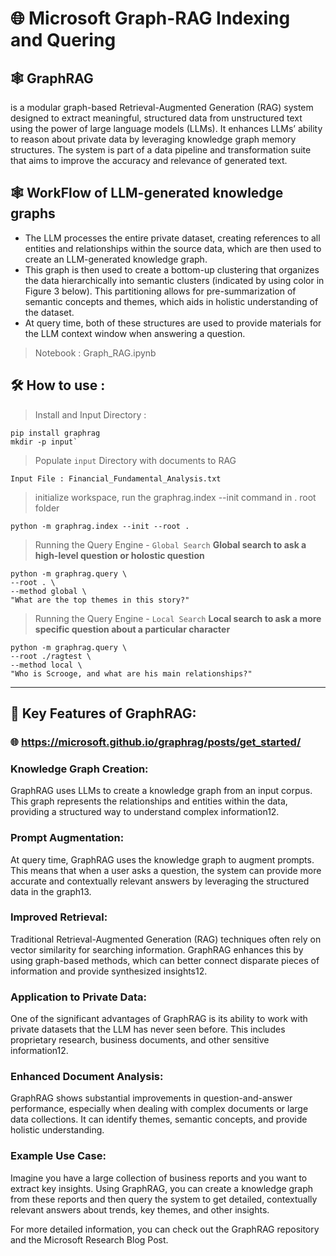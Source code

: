 # 🌐 Microsoft Graph-RAG Indexing and Quering

## 🕸 GraphRAG 

is a modular graph-based Retrieval-Augmented Generation (RAG) system designed to extract meaningful, structured data from unstructured text using the power of large language models (LLMs). It enhances LLMs’ ability to reason about private data by leveraging knowledge graph memory structures. The system is part of a data pipeline and transformation suite that aims to improve the accuracy and relevance of generated text.

## 🕸 WorkFlow of LLM-generated knowledge graphs
- The LLM processes the entire private dataset, creating references to all entities and relationships within the source data, which are then used to create an LLM-generated knowledge graph. 
- This graph is then used to create a bottom-up clustering that organizes the data hierarchically into semantic clusters (indicated by using color in Figure 3 below). This partitioning allows for pre-summarization of semantic concepts and themes, which aids in holistic understanding of the dataset. 
- At query time, both of these structures are used to provide materials for the LLM context window when answering a question. 

> Notebook : Graph_RAG.ipynb

## 🛠️ How to use :

> Install and Input Directory :
```
pip install graphrag
mkdir -p input`
```
> Populate  `input` Directory with documents to RAG
```
Input File : Financial_Fundamental_Analysis.txt
```

> initialize workspace, run the graphrag.index --init command in . root folder

```
python -m graphrag.index --init --root .
```

> Running the Query Engine - `Global Search`
**Global search to ask a high-level question or holostic question**

```
python -m graphrag.query \
--root . \
--method global \
"What are the top themes in this story?"
```

> Running the Query Engine - `Local Search`
**Local search to ask a more specific question about a particular character**

```
python -m graphrag.query \
--root ./ragtest \
--method local \
"Who is Scrooge, and what are his main relationships?"
```

---

## 📰 Key Features of GraphRAG:

### 🌐  https://microsoft.github.io/graphrag/posts/get_started/

### Knowledge Graph Creation:
GraphRAG uses LLMs to create a knowledge graph from an input corpus. This graph represents the relationships and entities within the data, providing a structured way to understand complex information12.

### Prompt Augmentation:
At query time, GraphRAG uses the knowledge graph to augment prompts. This means that when a user asks a question, the system can provide more accurate and contextually relevant answers by leveraging the structured data in the graph13.

### Improved Retrieval:
Traditional Retrieval-Augmented Generation (RAG) techniques often rely on vector similarity for searching information. GraphRAG enhances this by using graph-based methods, which can better connect disparate pieces of information and provide synthesized insights12.

### Application to Private Data:
One of the significant advantages of GraphRAG is its ability to work with private datasets that the LLM has never seen before. This includes proprietary research, business documents, and other sensitive information12.

### Enhanced Document Analysis:
GraphRAG shows substantial improvements in question-and-answer performance, especially when dealing with complex documents or large data collections. It can identify themes, semantic concepts, and provide holistic understanding.

### Example Use Case:
Imagine you have a large collection of business reports and you want to extract key insights. Using GraphRAG, you can create a knowledge graph from these reports and then query the system to get detailed, contextually relevant answers about trends, key themes, and other insights.

For more detailed information, you can check out the GraphRAG repository and the Microsoft Research Blog Post.



